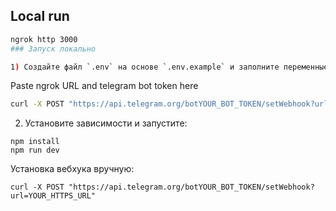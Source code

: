 ## Local run ##
```bash
ngrok http 3000
### Запуск локально

1) Создайте файл `.env` на основе `.env.example` и заполните переменные окружения:
```
Paste ngrok URL and telegram bot token here
```bash
curl -X POST "https://api.telegram.org/botYOUR_BOT_TOKEN/setWebhook?url=YOUR_NGROK_URL"
```

2) Установите зависимости и запустите:
```
npm install
npm run dev
```

Установка вебхука вручную:
```
curl -X POST "https://api.telegram.org/botYOUR_BOT_TOKEN/setWebhook?url=YOUR_HTTPS_URL"
```